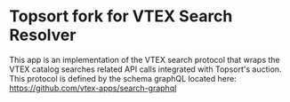 # Topsort fork for VTEX Search Resolver

This app is an implementation of the VTEX search protocol that wraps the VTEX catalog searches related API calls integrated with Topsort's auction.
This protocol is defined by the schema graphQL located here: https://github.com/vtex-apps/search-graphql
